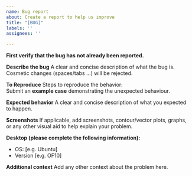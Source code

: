 ```yaml
---
name: Bug report
about: Create a report to help us improve
title: "[BUG]"
labels: ''
assignees: ''

---
```


**First verify  that the bug has not already been reported.**

**Describe the bug**
A clear and concise description of what the bug is.
Cosmetic changes (spaces/tabs ...) will be rejected.

**To Reproduce**
Steps to reproduce the behavior:  
Submit an **example case** demonstrating the unexpected behaviour.

**Expected behavior**
A clear and concise description of what you expected to happen.

**Screenshots**
If applicable, add screenshots, contour/vector plots, graphs, or any other visual aid to help explain your problem.

**Desktop (please complete the following information):**

- OS: [e.g. Ubuntu]
- Version [e.g. OF10]

**Additional context**
Add any other context about the problem here.
